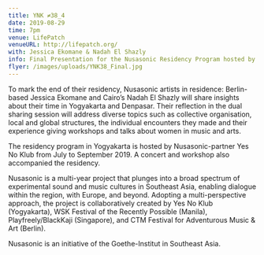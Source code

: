 ```yaml
---
title: YNK ≠38_4
date: 2019-08-29
time: 7pm
venue: LifePatch
venueURL: http://lifepatch.org/
with: Jessica Ekomane & Nadah El Shazly
info: Final Presentation for the Nusasonic Residency Program hosted by Yes No Klub
flyer: /images/uploads/YNK38_Final.jpg
---
```


To mark the end of their residency, Nusasonic artists in residence: Berlin-based Jessica Ekomane and Cairo’s Nadah El Shazly will share insights about their time in Yogyakarta and Denpasar. Their reflection in the dual sharing session will address diverse topics such as collective organisation, local and global structures, the individual encounters they made and their experience giving workshops and talks about women in music and arts.

The residency program in Yogyakarta is hosted by Nusasonic-partner Yes No Klub from July to September 2019. A concert and workshop also accompanied the residency.

Nusasonic is a multi-year project that plunges into a broad spectrum of experimental sound and music cultures in Southeast Asia, enabling dialogue within the region, with Europe, and beyond. Adopting a multi-perspective approach, the project is collaboratively created by Yes No Klub (Yogyakarta), WSK Festival of the Recently Possible (Manila), Playfreely/BlackKaji (Singapore), and CTM Festival for Adventurous Music & Art (Berlin).

Nusasonic is an initiative of the Goethe-Institut in Southeast Asia.
